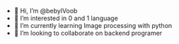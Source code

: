- 👋 Hi, I’m @bebylVoob
- 👀 I’m interested in 0 and 1 language
- 🌱 I’m currently learning Image processing with python
- 💞️ I’m looking to collaborate on backend programer
